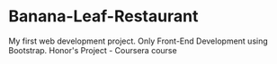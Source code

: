 # Banana-Leaf-Restaurant
My first web development project.
Only Front-End Development using Bootstrap.
Honor's Project - Coursera course
